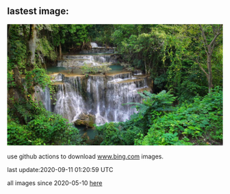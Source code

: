 ## lastest image:
![](images/KanchanaburiWaterfall.jpg)

use github actions to download www.bing.com images.

last update:2020-09-11 01:20:59 UTC

all images since 2020-05-10 [here](https://github.com/counter2015/bing-daily-images/tree/master/images) 
